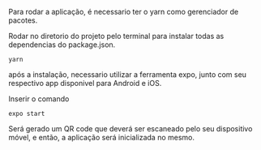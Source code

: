 Para rodar a aplicação, é necessario ter o yarn como gerenciador de pacotes.

Rodar no diretorio do projeto pelo terminal para instalar todas as dependencias do package.json.
```
yarn
```
após a instalação, necessario utilizar a ferramenta expo, junto com seu respectivo app disponivel para Android e iOS.

Inserir o comando 

```
expo start
```

Será gerado um QR code que deverá ser escaneado pelo seu dispositivo móvel, e então, a aplicação será inicializada no mesmo.
